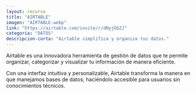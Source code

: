 ```yaml
---
layout: recurso
title: "AIRTABLE"
imagen: "AIRTABLE.webp"
link: "https://airtable.com/invite/r/dNyjObZJ"
categoria: "DATOS"
descripcion-corta: "Airtable simplifica y organiza tus datos."
---
```


Airtable es una innovadora herramienta de gestión de datos que te permite organizar, categorizar y visualizar tu información de manera eficiente. 

Con una interfaz intuitiva y personalizable, Airtable transforma la manera en que manejamos bases de datos, haciéndolo accesible para usuarios sin conocimientos técnicos.